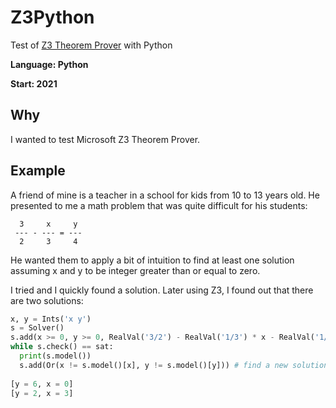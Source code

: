 # Z3Python
Test of [Z3 Theorem Prover](https://en.wikipedia.org/wiki/Z3_Theorem_Prover) with Python

**Language: Python**

**Start: 2021**

## Why
I wanted to test Microsoft Z3 Theorem Prover.

## Example
A friend of mine is a teacher in a school for kids from 10 to 13 years old. He presented to me a math problem that was quite difficult for his students:

```
  3     x     y
 --- - --- = ---
  2     3     4
```

He wanted them to apply a bit of intuition to find at least one solution assuming x and y to be integer greater than or equal to zero. 

I tried and I quickly found a solution. Later using Z3, I found out that there are two solutions:

```python
x, y = Ints('x y')
s = Solver()
s.add(x >= 0, y >= 0, RealVal('3/2') - RealVal('1/3') * x - RealVal('1/4') * y == 0)
while s.check() == sat:
  print(s.model())
  s.add(Or(x != s.model()[x], y != s.model()[y])) # find a new solution
  
[y = 6, x = 0]
[y = 2, x = 3]
```
